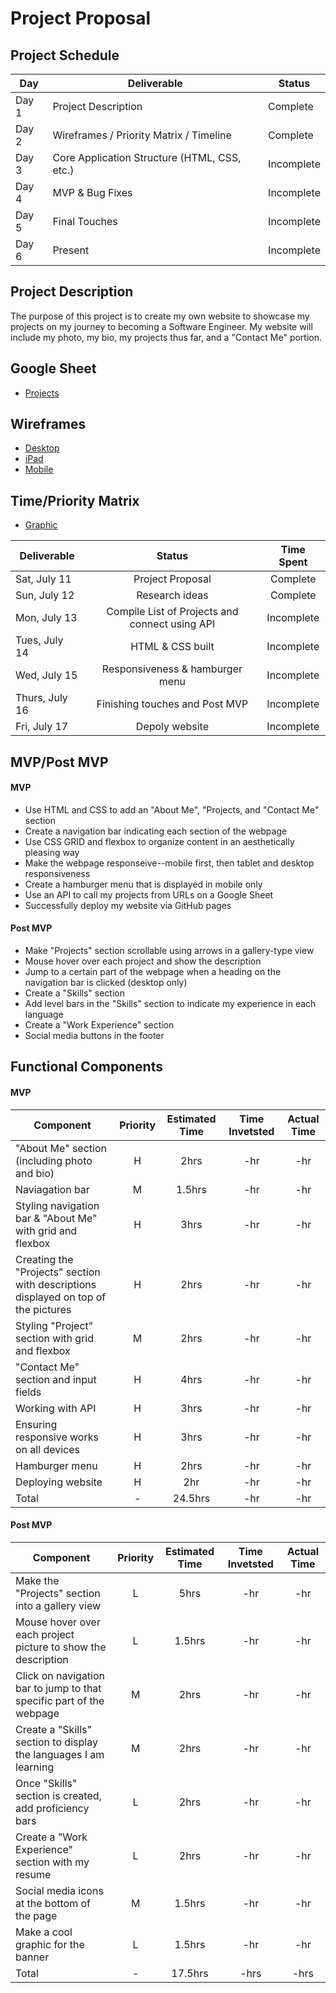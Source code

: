 # Project Proposal

## Project Schedule

|  Day | Deliverable | Status
|---|---| ---|
|Day 1| Project Description | Complete
|Day 2| Wireframes / Priority Matrix / Timeline | Complete
|Day 3| Core Application Structure (HTML, CSS, etc.) | Incomplete
|Day 4| MVP & Bug Fixes | Incomplete
|Day 5| Final Touches | Incomplete
|Day 6| Present | Incomplete

## Project Description
The purpose of this project is to create my own website to showcase my projects on my journey to becoming a Software Engineer. My website will include my photo, my bio, my projects thus far, and a "Contact Me" portion. 

## Google Sheet
- [Projects](https://docs.google.com/spreadsheets/d/1wNEVqSjAcMgCe-YIrdt0gR2QRg5l0EVtQoovN8GGEhY/edit#gid=0)

## Wireframes
- [Desktop](https://res.cloudinary.com/ds7vqqwb8/image/upload/v1594515015/Project%201%20-%20Portfolio/Desktop_v6x5r0.png)
- [iPad](https://res.cloudinary.com/ds7vqqwb8/image/upload/v1594515015/Project%201%20-%20Portfolio/iPad_g0aigm.png)
- [Mobile](https://res.cloudinary.com/ds7vqqwb8/image/upload/v1594515015/Project%201%20-%20Portfolio/Mobile_pdfbi0.png)

## Time/Priority Matrix 
- [Graphic](https://res.cloudinary.com/ds7vqqwb8/image/upload/v1594527180/Project%201%20-%20Portfolio/IMG_0878_tzriig.jpg)

|Deliverable	| Status	| Time Spent |
| --- | :---: |  :---: | 
| Sat, July 11 | Project Proposal	| Complete | 8 hrs |
| Sun, July 12 | Research ideas	| Complete	| 3 hrs |
| Mon, July 13 | Compile List of Projects and connect using API | Incomplete | -hr |
| Tues, July 14 | HTML & CSS built | Incomplete | -hr |
| Wed, July 15 | Responsiveness & hamburger menu | Incomplete | -hr |
| Thurs, July 16 | Finishing touches and Post MVP | Incomplete | -hr |	
| Fri, July 17 | Depoly website | Incomplete | -hr |		
 
## MVP/Post MVP

#### MVP
- Use HTML and CSS to add an "About Me", "Projects, and "Contact Me" section
- Create a navigation bar indicating each section of the webpage
- Use CSS GRID and flexbox to organize content in an aesthetically pleasing way 
- Make the webpage responseive--mobile first, then tablet and desktop responsiveness
- Create a hamburger menu that is displayed in mobile only
- Use an API to call my projects from URLs on a Google Sheet
- Successfully deploy my website via GitHub pages


#### Post MVP
- Make "Projects" section scrollable using arrows in a gallery-type view
- Mouse hover over each project and show the description
- Jump to a certain part of the webpage when a heading on the navigation bar is clicked (desktop only)
- Create a "Skills" section
- Add level bars in the "Skills" section to indicate my experience in each language
- Create a "Work Experience" section
- Social media buttons in the footer


## Functional Components

#### MVP
| Component | Priority | Estimated Time | Time Invetsted | Actual Time |
| --- | :---: |  :---: | :---: | :---: |
| "About Me" section (including photo and bio)  | H | 2hrs | -hr | -hr|
| Naviagation bar | M | 1.5hrs | -hr | -hr|
| Styling navigation bar & "About Me" with grid and flexbox | H | 3hrs | -hr | -hr|
| Creating the "Projects" section with descriptions displayed on top of the pictures | H | 2hrs| -hr | -hr |
| Styling "Project" section with grid and flexbox | M | 2hrs | -hr | -hr|
| "Contact Me" section and input fields| H | 4hrs | -hr | -hr|
| Working with API | H | 3hrs | -hr | -hr |
| Ensuring responsive works on all devices | H | 3hrs | -hr | -hr|
| Hamburger menu | H | 2hrs | -hr | -hr|
| Deploying website | H | 2hr | -hr | -hr|
| Total | - | 24.5hrs | -hr | -hr |


#### Post MVP
| Component | Priority | Estimated Time | Time Invetsted | Actual Time |
| --- | :---: |  :---: | :---: | :---: |
| Make the "Projects" section into a gallery view | L | 5hrs | -hr | -hr|
| Mouse hover over each project picture to show the description | L | 1.5hrs | -hr | -hr|
| Click on navigation bar to jump to that specific part of the webpage | M | 2hrs | -hr | -hr|
| Create a "Skills" section to display the languages I am learning | M | 2hrs| -hr | -hr |
| Once "Skills" section is created, add proficiency bars | L | 2hrs | -hr | -hr|
| Create a "Work Experience" section with my resume| L | 2hrs | -hr | -hr|
| Social media icons at the bottom of the page| M | 1.5hrs | -hr | -hr |
| Make a cool graphic for the banner | L | 1.5hrs | -hr | -hr |
| Total | - | 17.5hrs | -hrs | -hrs |

